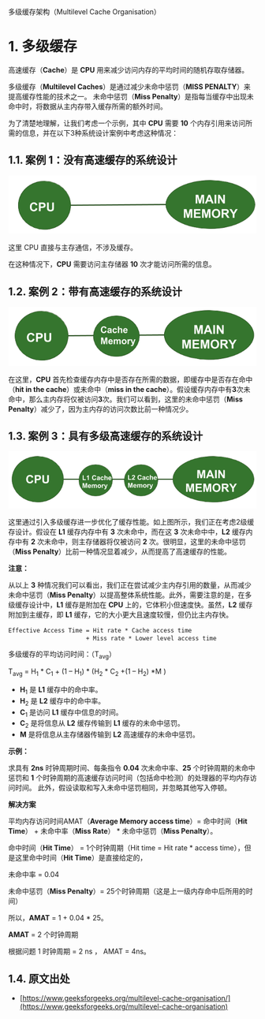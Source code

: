 <section id="title">多级缓存架构（Multilevel Cache Organisation）</section>

# 1. 多级缓存

高速缓存（**Cache**）是 **CPU** 用来减少访问内存的平均时间的随机存取存储器。

多级缓存（**Multilevel Caches**）是通过减少未命中惩罚（**MISS PENALTY**）来提高缓存性能的技术之一。 未命中惩罚（**Miss Penalty**）是指每当缓存中出现未命中时，将数据从主内存带入缓存所需的额外时间。

为了清楚地理解，让我们考虑一个示例，其中 **CPU** 需要 **10** 个内存引用来访问所需的信息，并在以下3种系统设计案例中考虑这种情况：

## 1.1. 案例 1：没有高速缓存的系统设计

![Figure1-1](Figure1-1.png)

这里 CPU 直接与主存通信，不涉及缓存。

在这种情况下，**CPU** 需要访问主存储器 **10** 次才能访问所需的信息。

## 1.2. 案例 2：带有高速缓存的系统设计

![Figure1-2](Figure1-2.png)

在这里，**CPU** 首先检查缓存内存中是否存在所需的数据，即缓存中是否存在命中（**hit in the cache**）或未命中（**miss in the cache**）。假设缓存内存中有**3**次未命中，那么主内存将仅被访问**3**次。我们可以看到，这里的未命中惩罚（**Miss Penalty**）减少了，因为主内存的访问次数比前一种情况少。

## 1.3. 案例 3：具有多级高速缓存的系统设计

![Figure1-3](Figure1-3.png)

这里通过引入多级缓存进一步优化了缓存性能。如上图所示，我们正在考虑2级缓存设计。假设在 **L1** 缓存内存中有 **3** 次未命中，而在这 **3** 次未命中中，**L2** 缓存内存中有 **2** 次未命中，则主存储器将仅被访问 **2** 次。很明显，这里的未命中惩罚（**Miss Penalty**）比前一种情况显着减少，从而提高了高速缓存的性能。

**注意：**

从以上 **3** 种情况我们可以看出，我们正在尝试减少主内存引用的数量，从而减少未命中惩罚（**Miss Penalty**）以提高整体系统性能。此外，需要注意的是，在多级缓存设计中，**L1** 缓存是附加在 **CPU** 上的，它体积小但速度快。虽然，**L2** 缓存附加到主缓存，即 **L1** 缓存，它的大小更大且速度较慢，但仍比主内存快。

```
Effective Access Time = Hit rate * Cache access time
                      + Miss rate * Lower level access time
```

多级缓存的平均访问时间：（T<sub>avg</sub>）

T<sub>avg</sub> = H<sub>1</sub> * C<sub>1</sub> + (1 – H<sub>1</sub>) * (H<sub>2</sub> * C<sub>2</sub> +(1 – H<sub>2</sub>) *M ) 

* **H**<sub>1</sub> 是 **L1** 缓存中的命中率。
* **H**<sub>2</sub> 是 **L2** 缓存中的命中率。
* **C**<sub>1</sub> 是访问 **L1** 缓存中信息的时间。
* **C**<sub>2</sub> 是将信息从 **L2** 缓存传输到 **L1** 缓存的未命中惩罚。
* **M** 是将信息从主存储器传输到 **L2** 高速缓存的未命中惩罚。

**示例：**

求具有 **2ns** 时钟周期时间、每条指令 **0.04** 次未命中率、**25** 个时钟周期的未命中惩罚和 **1** 个时钟周期的高速缓存访问时间（包括命中检测）的处理器的平均内存访问时间。 此外，假设读取和写入未命中惩罚相同，并忽略其他写入停顿。

**解决方案**

平均内存访问时间AMAT（**Average Memory access time**）= 命中时间（**Hit Time**） + 未命中率（**Miss Rate**） * 未命中惩罚（**Miss Penalty**）。

命中时间（**Hit Time**） = 1个时钟周期（Hit time = Hit rate * access time），但是这里命中时间（**Hit Time**）是直接给定的，

未命中率 = 0.04

未命中惩罚（**Miss Penalty**）= 25个时钟周期（这是上一级内存命中后所用的时间）

所以，**AMAT** = 1 + 0.04 * 25。

**AMAT** = 2 个时钟周期

根据问题 1 时钟周期 = 2 ns ， AMAT = 4ns。

## 1.4. 原文出处

* [https://www.geeksforgeeks.org/multilevel-cache-organisation/](https://www.geeksforgeeks.org/multilevel-cache-organisation)